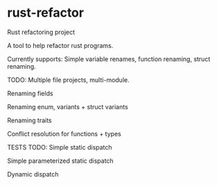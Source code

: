 # rust-refactor
Rust refactoring project

A tool to help refactor rust programs.

Currently supports:
Simple variable renames, function renaming, struct renaming.

TODO:
Multiple file projects, multi-module.

Renaming fields

Renaming enum, variants + struct variants

Renaming traits

Conflict resolution for functions + types

TESTS TODO:
Simple static dispatch

Simple parameterized static dispatch

Dynamic dispatch
